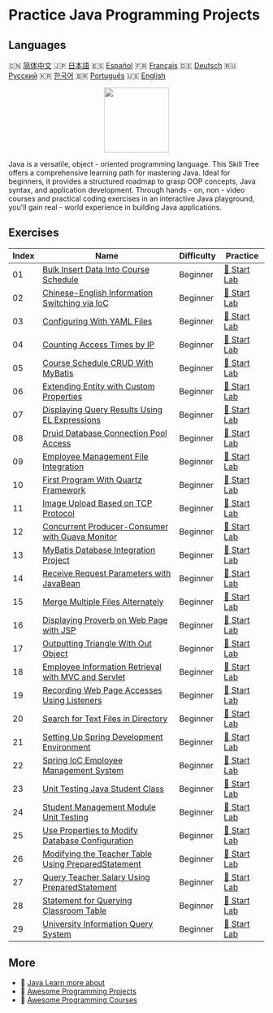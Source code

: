 # Practice Java Programming Projects

## Languages

🇨🇳 [简体中文](README_zh.md) 🇯🇵 [日本語](README_ja.md) 🇪🇸 [Español](README_es.md) 🇫🇷 [Français](README_fr.md) 🇩🇪 [Deutsch](README_de.md) 🇷🇺 [Русский](README_ru.md) 🇰🇷 [한국어](README_ko.md) 🇧🇷 [Português](README_pt.md) 🇺🇸 [English](README.md) 

<div align="center">
<img width="128px" src="https://file.labex.io/path/vBtgM8cNsQFn.png">
</div>

Java is a versatile, object - oriented programming language. This Skill Tree offers a comprehensive learning path for mastering Java. Ideal for beginners, it provides a structured roadmap to grasp OOP concepts, Java syntax, and application development. Through hands - on, non - video courses and practical coding exercises in an interactive Java playground, you'll gain real - world experience in building Java applications.

## Exercises

|   Index | Name                                                                                                                                        | Difficulty   | Practice                                                                                             |
|---------|---------------------------------------------------------------------------------------------------------------------------------------------|--------------|------------------------------------------------------------------------------------------------------|
|      01 | [Bulk Insert Data Into Course Schedule](https://labex.io/courses/project-bulk-insert-data-into-course-schedule)                             | Beginner     | [🚀 Start Lab](https://labex.io/courses/project-bulk-insert-data-into-course-schedule)               |
|      02 | [Chinese-English Information Switching via IoC](https://labex.io/courses/project-chinese-english-information-switching-via-ioc)             | Beginner     | [🚀 Start Lab](https://labex.io/courses/project-chinese-english-information-switching-via-ioc)       |
|      03 | [Configuring With YAML Files](https://labex.io/courses/project-configuring-with-yaml-files)                                                 | Beginner     | [🚀 Start Lab](https://labex.io/courses/project-configuring-with-yaml-files)                         |
|      04 | [Counting Access Times by IP](https://labex.io/courses/project-counting-access-times-by-ip)                                                 | Beginner     | [🚀 Start Lab](https://labex.io/courses/project-counting-access-times-by-ip)                         |
|      05 | [Course Schedule CRUD With MyBatis](https://labex.io/courses/project-course-schedule-crud-with-mybatis)                                     | Beginner     | [🚀 Start Lab](https://labex.io/courses/project-course-schedule-crud-with-mybatis)                   |
|      06 | [Extending Entity with Custom Properties](https://labex.io/courses/project-custom-type-handler)                                             | Beginner     | [🚀 Start Lab](https://labex.io/courses/project-custom-type-handler)                                 |
|      07 | [Displaying Query Results Using EL Expressions](https://labex.io/courses/project-displaying-query-results-using-el-expressions)             | Beginner     | [🚀 Start Lab](https://labex.io/courses/project-displaying-query-results-using-el-expressions)       |
|      08 | [Druid Database Connection Pool Access](https://labex.io/courses/project-druid-database-connection-pool-access)                             | Beginner     | [🚀 Start Lab](https://labex.io/courses/project-druid-database-connection-pool-access)               |
|      09 | [Employee Management File Integration](https://labex.io/courses/project-employee-management-file-integration)                               | Beginner     | [🚀 Start Lab](https://labex.io/courses/project-employee-management-file-integration)                |
|      10 | [First Program With Quartz Framework](https://labex.io/courses/project-first-program-with-quartz-framework)                                 | Beginner     | [🚀 Start Lab](https://labex.io/courses/project-first-program-with-quartz-framework)                 |
|      11 | [Image Upload Based on TCP Protocol](https://labex.io/courses/project-image-upload-based-on-tcp-protocol)                                   | Beginner     | [🚀 Start Lab](https://labex.io/courses/project-image-upload-based-on-tcp-protocol)                  |
|      12 | [Concurrent Producer-Consumer with Guava Monitor](https://labex.io/courses/project-implement-thread-communication)                          | Beginner     | [🚀 Start Lab](https://labex.io/courses/project-implement-thread-communication)                      |
|      13 | [MyBatis Database Integration Project](https://labex.io/courses/project-input-parameter-practice)                                           | Beginner     | [🚀 Start Lab](https://labex.io/courses/project-input-parameter-practice)                            |
|      14 | [Receive Request Parameters with JavaBean](https://labex.io/courses/project-javabean-mutiple-parameters)                                    | Beginner     | [🚀 Start Lab](https://labex.io/courses/project-javabean-mutiple-parameters)                         |
|      15 | [Merge Multiple Files Alternately](https://labex.io/courses/project-merge-multiple-files-alternately)                                       | Beginner     | [🚀 Start Lab](https://labex.io/courses/project-merge-multiple-files-alternately)                    |
|      16 | [Displaying Proverb on Web Page with JSP](https://labex.io/courses/project-output-a-quote)                                                  | Beginner     | [🚀 Start Lab](https://labex.io/courses/project-output-a-quote)                                      |
|      17 | [Outputting Triangle With Out Object](https://labex.io/courses/project-outputting-triangle-with-out-object)                                 | Beginner     | [🚀 Start Lab](https://labex.io/courses/project-outputting-triangle-with-out-object)                 |
|      18 | [Employee Information Retrieval with MVC and Servlet](https://labex.io/courses/project-query-employee-information)                          | Beginner     | [🚀 Start Lab](https://labex.io/courses/project-query-employee-information)                          |
|      19 | [Recording Web Page Accesses Using Listeners](https://labex.io/courses/project-recording-web-page-accesses-using-listeners)                 | Beginner     | [🚀 Start Lab](https://labex.io/courses/project-recording-web-page-accesses-using-listeners)         |
|      20 | [Search for Text Files in Directory](https://labex.io/courses/project-search-for-text-files-in-directory)                                   | Beginner     | [🚀 Start Lab](https://labex.io/courses/project-search-for-text-files-in-directory)                  |
|      21 | [Setting Up Spring Development Environment](https://labex.io/courses/project-setting-up-spring-development-environment)                     | Beginner     | [🚀 Start Lab](https://labex.io/courses/project-setting-up-spring-development-environment)           |
|      22 | [Spring IoC Employee Management System](https://labex.io/courses/project-spring-ioc-employee-management-system)                             | Beginner     | [🚀 Start Lab](https://labex.io/courses/project-spring-ioc-employee-management-system)               |
|      23 | [Unit Testing Java Student Class](https://labex.io/courses/project-student-class-test)                                                      | Beginner     | [🚀 Start Lab](https://labex.io/courses/project-student-class-test)                                  |
|      24 | [Student Management Module Unit Testing](https://labex.io/courses/project-student-management-module-unit-testing)                           | Beginner     | [🚀 Start Lab](https://labex.io/courses/project-student-management-module-unit-testing)              |
|      25 | [Use Properties to Modify Database Configuration](https://labex.io/courses/project-use-properties-to-modify-database-configuration)         | Beginner     | [🚀 Start Lab](https://labex.io/courses/project-use-properties-to-modify-database-configuration)     |
|      26 | [Modifying the Teacher Table Using PreparedStatement](https://labex.io/courses/project-modifying-the-teacher-table-using-preparedstatement) | Beginner     | [🚀 Start Lab](https://labex.io/courses/project-modifying-the-teacher-table-using-preparedstatement) |
|      27 | [Query Teacher Salary Using PreparedStatement](https://labex.io/courses/project-query-teacher-salary-using-preparedstatement)               | Beginner     | [🚀 Start Lab](https://labex.io/courses/project-query-teacher-salary-using-preparedstatement)        |
|      28 | [Statement for Querying Classroom Table](https://labex.io/courses/project-statement-for-querying-teacher-table)                             | Beginner     | [🚀 Start Lab](https://labex.io/courses/project-statement-for-querying-teacher-table)                |
|      29 | [University Information Query System](https://labex.io/courses/project-university-information-query-system)                                 | Beginner     | [🚀 Start Lab](https://labex.io/courses/project-university-information-query-system)                 |

## More

- 🔗 [Java Learn more about](https://labex.io/skilltrees/java)
- 🔗 [Awesome Programming Projects](https://github.com/labex-labs/awesome-programming-projects)
- 🔗 [Awesome Programming Courses](https://github.com/labex-labs/awesome-programming-courses)

